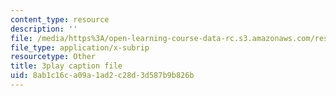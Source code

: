 ```yaml
---
content_type: resource
description: ''
file: /media/https%3A/open-learning-course-data-rc.s3.amazonaws.com/res-tll-004-stem-concept-videos-fall-2013/8ab1c16ca09a1ad2c28d3d587b9b826b_JGeTcRfKgBo.srt
file_type: application/x-subrip
resourcetype: Other
title: 3play caption file
uid: 8ab1c16c-a09a-1ad2-c28d-3d587b9b826b
---
```

